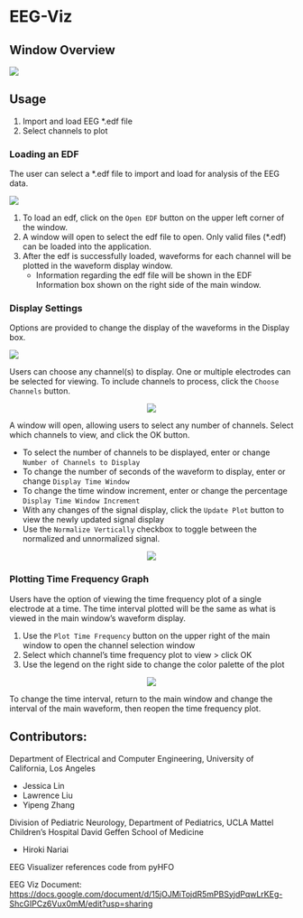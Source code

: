 # EEG-Viz #

## Window Overview ##

<img src="https://github.com/jebbica/EEG_Viz/blob/main/img/EEG%20Viz%20Window.png" >

## Usage ##
1. Import and load EEG *.edf file 
2. Select channels to plot

### Loading an EDF ###
The user can select a *.edf file to import and load for analysis of the EEG data.

<img src="https://github.com/jebbica/EEG_Viz/blob/main/img/open%20file.png" >

1. To load an edf, click on the `Open EDF` button on the upper left corner of the window.
2. A window will open to select the edf file to open. Only valid files (*.edf) can be loaded into the application. 
3. After the edf is successfully loaded, waveforms for each channel will be plotted in the waveform display window.
   - Information regarding the edf file will be shown in the EDF Information box shown on the right side of the main window.

### Display Settings ###
Options are provided to change the display of the waveforms in the Display box.

<img src="https://github.com/jebbica/EEG_Viz/blob/main/img/display.png" >


Users can choose any channel(s) to display. One or multiple electrodes can be selected for viewing. To include channels to process, click the `Choose Channels` button.

<p align="center">
<img src="https://github.com/jebbica/EEG_Viz/blob/main/img/channel%20selection.png" >
</p>

A window will open, allowing users to select any number of channels. Select which channels to view, and click the OK button.
- To select the number of channels to be displayed, enter or change `Number of Channels to Display`
- To change the number of seconds of the waveform to display, enter or change `Display Time Window`
- To change the time window increment, enter or change the percentage `Display Time Window Increment`
- With any changes of the signal display, click the `Update Plot` button to view the newly updated signal display
- Use the `Normalize Vertically` checkbox to toggle between the normalized and unnormalized signal.
  
<p align="center">
<img src="https://github.com/jebbica/EEG_Viz/blob/main/img/signal%20example.png" >
</p>

### Plotting Time Frequency Graph ###
Users have the option of viewing the time frequency plot of a single electrode at a time. The time interval plotted will be the same as what is viewed in the main window’s waveform display.
1. Use the `Plot Time Frequency` button on the upper right of the main window to open the channel selection window
2. Select which channel’s time frequency plot to view > click OK
3. Use the legend on the right side to change the color palette of the plot
   
<p align="center">
<img src="https://github.com/jebbica/EEG_Viz/blob/main/img/tf%20plot.png" >
</p>

To change the time interval, return to the main window and change the interval of the main waveform, then reopen the time frequency plot.

## Contributors: ##
Department of Electrical and Computer Engineering, University of California, Los Angeles

- Jessica Lin
- Lawrence Liu
- Yipeng Zhang

Division of Pediatric Neurology, Department of Pediatrics, UCLA Mattel Children’s Hospital David Geffen School of Medicine

- Hiroki Nariai

EEG Visualizer references code from pyHFO

EEG Viz Document: https://docs.google.com/document/d/15jOJMiTojdR5mPBSyjdPqwLrKEg-ShcGIPCz6Vux0mM/edit?usp=sharing
